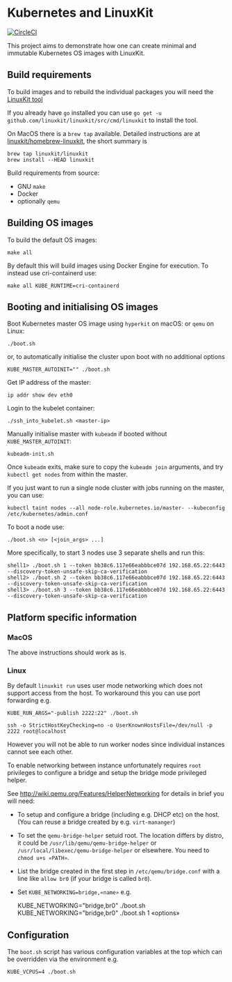 # Kubernetes and LinuxKit

[![CircleCI](https://circleci.com/gh/linuxkit/kubernetes.svg?style=svg)](https://circleci.com/gh/linuxkit/kubernetes)

This project aims to demonstrate how one can create minimal and immutable Kubernetes OS images with LinuxKit.

## Build requirements

To build images and to rebuild the individual packages you will need the [LinuxKit tool](https://github.com/linuxkit/linuxkit/tree/master/src/cmd/linuxkit)

If you already have `go` installed you can use `go get -u github.com/linuxkit/linuxkit/src/cmd/linuxkit` to install the tool.

On MacOS there is a `brew tap` available. Detailed instructions are at [linuxkit/homebrew-linuxkit](https://github.com/linuxkit/homebrew-linuxkit), the short summary is
```
brew tap linuxkit/linuxkit
brew install --HEAD linuxkit
```

Build requirements from source:
- GNU `make`
- Docker
- optionally `qemu`

## Building OS images

To build the default OS images:
```
make all
```

By default this will build images using Docker Engine for execution. To instead use cri-containerd use:
```
make all KUBE_RUNTIME=cri-containerd
```

## Booting and initialising OS images

Boot Kubernetes master OS image using `hyperkit` on macOS: or `qemu` on Linux:
```
./boot.sh
```
or, to automatically initialise the cluster upon boot with no additional options
```
KUBE_MASTER_AUTOINIT="" ./boot.sh
```

Get IP address of the master:
```
ip addr show dev eth0
```

Login to the kubelet container:
```
./ssh_into_kubelet.sh <master-ip>
```

Manually initialise master with `kubeadm` if booted without `KUBE_MASTER_AUTOINIT`:
```
kubeadm-init.sh
```

Once `kubeadm` exits, make sure to copy the `kubeadm join` arguments,
and try `kubectl get nodes` from within the master.

If you just want to run a single node cluster with jobs running on the master, you can use:
```
kubectl taint nodes --all node-role.kubernetes.io/master- --kubeconfig /etc/kubernetes/admin.conf
```

To boot a node use:
```
./boot.sh <n> [<join_args> ...]
```

More specifically, to start 3 nodes use 3 separate shells and run this:
```
shell1> ./boot.sh 1 --token bb38c6.117e66eabbbce07d 192.168.65.22:6443 --discovery-token-unsafe-skip-ca-verification
shell2> ./boot.sh 2 --token bb38c6.117e66eabbbce07d 192.168.65.22:6443 --discovery-token-unsafe-skip-ca-verification
shell3> ./boot.sh 3 --token bb38c6.117e66eabbbce07d 192.168.65.22:6443 --discovery-token-unsafe-skip-ca-verification
```

## Platform specific information

### MacOS

The above instructions should work as is.

### Linux

By default `linuxkit run` uses user mode networking which does not
support access from the host. To workaround this you can use port
forwarding e.g.

    KUBE_RUN_ARGS="-publish 2222:22" ./boot.sh

    ssh -o StrictHostKeyChecking=no -o UserKnownHostsFile=/dev/null -p 2222 root@localhost

However you will not be able to run worker nodes since individual
instances cannot see each other.

To enable networking between instance unfortunately requires `root`
privileges to configure a bridge and setup the bridge mode privileged
helper.

See http://wiki.qemu.org/Features/HelperNetworking for details in
brief you will need:

- To setup and configure a bridge (including e.g. DHCP etc) on the
  host. (You can reuse a bridge created by e.g. `virt-mananger`)
- To set the `qemu-bridge-helper` setuid root. The location differs by
  distro, it could be `/usr/lib/qemu/qemu-bridge-helper` or
  `/usr/local/libexec/qemu-bridge-helper` or elsewhere. You need to
  `chmod u+s «PATH»`.
- List the bridge created in the first step in `/etc/qemu/bridge.conf`
  with a line like `allow br0` (if your bridge is called `br0`).
- Set `KUBE_NETWORKING=bridge,«name»` e.g.

    KUBE_NETWORKING="bridge,br0" ./boot.sh
    KUBE_NETWORKING="bridge,br0" ./boot.sh 1 «options»

## Configuration

The `boot.sh` script has various configuration variables at the top
which can be overridden via the environment e.g.

    KUBE_VCPUS=4 ./boot.sh
